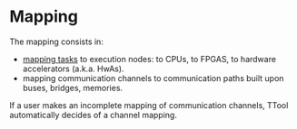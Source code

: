 # Mapping

The mapping consists in:

- [mapping tasks](file://taskmapping.md) to execution nodes: to CPUs, to FPGAS, to hardware accelerators (a.k.a. HwAs).
- mapping communication channels to communication paths built upon buses, bridges, memories.

If a user makes an incomplete mapping of communication channels, TTool automatically decides of a channel mapping.
